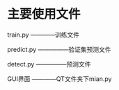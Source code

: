 # 主要使用文件
train.py   ————训练文件

predict.py  —————验证集预测文件

detect.py   —————预测文件

GUI界面      ————QT文件夹下mian.py


